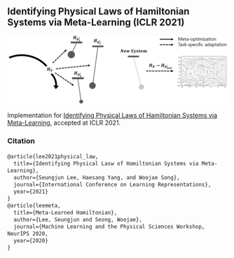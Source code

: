 ## Identifying Physical Laws of Hamiltonian Systems via Meta-Learning (ICLR 2021)

<img src="/results/hamaml.png">

Implementation for [Identifying Physical Laws of Hamiltonian Systems via Meta-Learning](https://arxiv.org/abs/2102.11544), accepted at ICLR 2021. 

### Citation
```
@article{lee2021physical_law,
  title={Identifying Physical Lasw of Hamiltonian Systems via Meta-Learning},
  author={Seungjun Lee, Haesang Yang, and Woojae Song},
  journal={International Conference on Learning Representations},
  year={2021}
}
@article{leemeta,
  title={Meta-Learned Hamiltonian},
  author={Lee, Seungjun and Seong, Woojae},
  journal={Machine Learning and the Physical Sciences Workshop, NeurIPS 2020,
  year={2020}
}
```
